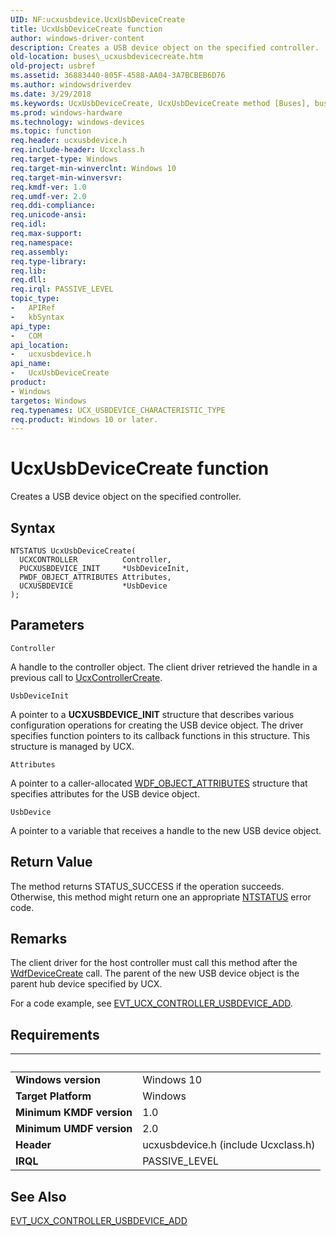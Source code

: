 ```yaml
---
UID: NF:ucxusbdevice.UcxUsbDeviceCreate
title: UcxUsbDeviceCreate function
author: windows-driver-content
description: Creates a USB device object on the specified controller.
old-location: buses\_ucxusbdevicecreate.htm
old-project: usbref
ms.assetid: 36883440-805F-4588-AA04-3A7BCBEB6D76
ms.author: windowsdriverdev
ms.date: 3/29/2018
ms.keywords: UcxUsbDeviceCreate, UcxUsbDeviceCreate method [Buses], buses._ucxusbdevicecreate, ucxusbdevice/UcxUsbDeviceCreate
ms.prod: windows-hardware
ms.technology: windows-devices
ms.topic: function
req.header: ucxusbdevice.h
req.include-header: Ucxclass.h
req.target-type: Windows
req.target-min-winverclnt: Windows 10
req.target-min-winversvr: 
req.kmdf-ver: 1.0
req.umdf-ver: 2.0
req.ddi-compliance: 
req.unicode-ansi: 
req.idl: 
req.max-support: 
req.namespace: 
req.assembly: 
req.type-library: 
req.lib: 
req.dll: 
req.irql: PASSIVE_LEVEL
topic_type:
-	APIRef
-	kbSyntax
api_type:
-	COM
api_location:
-	ucxusbdevice.h
api_name:
-	UcxUsbDeviceCreate
product:
- Windows
targetos: Windows
req.typenames: UCX_USBDEVICE_CHARACTERISTIC_TYPE
req.product: Windows 10 or later.
---
```



# UcxUsbDeviceCreate function
Creates a USB device object on the specified controller.

## Syntax

```
NTSTATUS UcxUsbDeviceCreate(
  UCXCONTROLLER          Controller,
  PUCXUSBDEVICE_INIT     *UsbDeviceInit,
  PWDF_OBJECT_ATTRIBUTES Attributes,
  UCXUSBDEVICE           *UsbDevice
);
```

## Parameters

`Controller`

A handle to the controller object. The client driver retrieved the handle in a previous call to <a href="https://msdn.microsoft.com/library/windows/hardware/mt188033">UcxControllerCreate</a>.

`UsbDeviceInit`

A pointer to a <b>UCXUSBDEVICE_INIT</b> structure that describes various configuration
        operations for creating the USB device object. The driver specifies function pointers to its callback functions in this structure.
    This structure is managed by UCX.

`Attributes`

A pointer to a caller-allocated <a href="https://msdn.microsoft.com/library/windows/hardware/ff552400">WDF_OBJECT_ATTRIBUTES</a> structure that specifies attributes for the USB device object.

`UsbDevice`

A pointer to a variable that receives a handle to the new USB device object.


## Return Value

The method returns STATUS_SUCCESS if the operation succeeds. Otherwise, this method might return one an appropriate <a href="https://msdn.microsoft.com/7792201b-63bb-4db5-803d-2af02893d505">NTSTATUS</a> error code.

## Remarks

The client driver for the host controller must call this method after the <a href="https://msdn.microsoft.com/library/windows/hardware/ff545926">WdfDeviceCreate</a> call. The parent of the new USB device object is the parent hub device specified by UCX.

For a code example, see <a href="https://msdn.microsoft.com/library/windows/hardware/mt187823">EVT_UCX_CONTROLLER_USBDEVICE_ADD</a>.

## Requirements
| &nbsp; | &nbsp; |
| ---- |:---- |
| **Windows version** | Windows 10  |
| **Target Platform** | Windows |
| **Minimum KMDF version** | 1.0 |
| **Minimum UMDF version** | 2.0 |
| **Header** | ucxusbdevice.h (include Ucxclass.h) |
| **IRQL** | PASSIVE_LEVEL |

## See Also

<a href="https://msdn.microsoft.com/library/windows/hardware/mt187823">EVT_UCX_CONTROLLER_USBDEVICE_ADD</a>